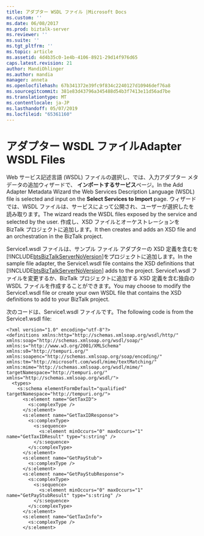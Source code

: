 ```yaml
---
title: アダプター WSDL ファイル |Microsoft Docs
ms.custom: ''
ms.date: 06/08/2017
ms.prod: biztalk-server
ms.reviewer: ''
ms.suite: ''
ms.tgt_pltfrm: ''
ms.topic: article
ms.assetid: 4d4b35c0-1e4b-4106-8921-29d14f976d65
caps.latest.revision: 21
author: MandiOhlinger
ms.author: mandia
manager: anneta
ms.openlocfilehash: 67b341372e39fc9f834c2240127d10946def76a8
ms.sourcegitcommit: 381e83d43796a345488d54b3f7413e11d56ad7be
ms.translationtype: MT
ms.contentlocale: ja-JP
ms.lasthandoff: 05/07/2019
ms.locfileid: "65361160"
---
```

# <a name="adapter-wsdl-files"></a><span data-ttu-id="860a8-102">アダプター WSDL ファイル</span><span class="sxs-lookup"><span data-stu-id="860a8-102">Adapter WSDL Files</span></span>
<span data-ttu-id="860a8-103">Web サービス記述言語 (WSDL) ファイルの選択し、では、入力アダプター メタデータの追加ウィザードで、 **インポートするサービス**ページ。</span><span class="sxs-lookup"><span data-stu-id="860a8-103">In the Add Adapter Metadata Wizard the Web Services Description Language (WSDL) file is selected and input on the **Select Services to Import** page.</span></span> <span data-ttu-id="860a8-104">ウィザードでは、WSDL ファイルは、サービスによって公開され、ユーザーが選択したを読み取ります。</span><span class="sxs-lookup"><span data-stu-id="860a8-104">The wizard reads the WSDL files exposed by the service and selected by the user.</span></span> <span data-ttu-id="860a8-105">作成し、XSD ファイルとオーケストレーションを BizTalk プロジェクトに追加します。</span><span class="sxs-lookup"><span data-stu-id="860a8-105">It then creates and adds an XSD file and an orchestration in the BizTalk project.</span></span>  
  
 <span data-ttu-id="860a8-106">Service1.wsdl ファイルは、サンプル ファイル アダプターの XSD 定義を含むを[!INCLUDE[btsBizTalkServerNoVersion](../includes/btsbiztalkservernoversion-md.md)]をプロジェクトに追加します。</span><span class="sxs-lookup"><span data-stu-id="860a8-106">In the sample file adapter, the Service1.wsdl file contains the XSD definitions that [!INCLUDE[btsBizTalkServerNoVersion](../includes/btsbiztalkservernoversion-md.md)] adds to the project.</span></span> <span data-ttu-id="860a8-107">Service1.wsdl ファイルを変更するか、BizTalk プロジェクトに追加する XSD 定義を含む独自の WSDL ファイルを作成することができます。</span><span class="sxs-lookup"><span data-stu-id="860a8-107">You may choose to modify the Service1.wsdl file or create your own WSDL file that contains the XSD definitions to add to your BizTalk project.</span></span>  
  
 <span data-ttu-id="860a8-108">次のコードは、Service1.wsdl ファイルです。</span><span class="sxs-lookup"><span data-stu-id="860a8-108">The following code is from the Service1.wsdl file:</span></span>  
  
```  
<?xml version="1.0" encoding="utf-8"?>  
<definitions xmlns:http="http://schemas.xmlsoap.org/wsdl/http/" xmlns:soap="http://schemas.xmlsoap.org/wsdl/soap/" xmlns:s="http://www.w3.org/2001/XMLSchema" xmlns:s0="http://tempuri.org/" xmlns:soapenc="http://schemas.xmlsoap.org/soap/encoding/" xmlns:tm="http://microsoft.com/wsdl/mime/textMatching/" xmlns:mime="http://schemas.xmlsoap.org/wsdl/mime/" targetNamespace="http://tempuri.org/" xmlns="http://schemas.xmlsoap.org/wsdl/">  
  <types>  
    <s:schema elementFormDefault="qualified" targetNamespace="http://tempuri.org/">  
      <s:element name="GetTaxID">  
        <s:complexType />  
      </s:element>  
      <s:element name="GetTaxIDResponse">  
        <s:complexType>  
          <s:sequence>  
            <s:element minOccurs="0" maxOccurs="1" name="GetTaxIDResult" type="s:string" />  
          </s:sequence>  
        </s:complexType>  
      </s:element>  
      <s:element name="GetPayStub">  
        <s:complexType />  
      </s:element>  
      <s:element name="GetPayStubResponse">  
        <s:complexType>  
          <s:sequence>  
            <s:element minOccurs="0" maxOccurs="1" name="GetPayStubResult" type="s:string" />  
          </s:sequence>  
        </s:complexType>  
      </s:element>  
      <s:element name="GetTaxInfo">  
        <s:complexType />  
      </s:element>  
  
```
